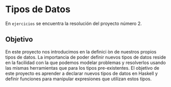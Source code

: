 # Tipos de Datos

En `ejercicios` se encuentra la resolución del proyecto número 2.

## Objetivo

En este proyecto nos introducimos en la definici ́on de nuestros propios tipos de datos. La importancia
de poder definir nuevos tipos de datos reside en la facilidad con la que podemos modelar problemas
y resolverlos usando las mismas herramientas que para los tipos pre-existentes.
El objetivo de este proyecto es aprender a declarar nuevos tipos de datos en Haskell y definir
funciones para manipular expresiones que utilizan estos tipos.